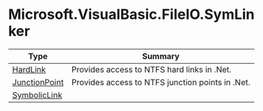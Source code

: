 ﻿
# Microsoft.VisualBasic.FileIO.SymLinker

|Type|Summary|
|----|-------|
|<a href="#" onClick="load('/docs/Microsoft.VisualBasic.FileIO.SymLinker/HardLink.md')">HardLink</a>|Provides access to NTFS hard links in .Net.|
|<a href="#" onClick="load('/docs/Microsoft.VisualBasic.FileIO.SymLinker/JunctionPoint.md')">JunctionPoint</a>|Provides access to NTFS junction points in .Net.|
|<a href="#" onClick="load('/docs/Microsoft.VisualBasic.FileIO.SymLinker/SymbolicLink.md')">SymbolicLink</a>||

